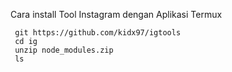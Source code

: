 
Cara install Tool Instagram dengan Aplikasi Termux

	 git https://github.com/kidx97/igtools
	 cd ig
	 unzip node_modules.zip
	 ls


	



